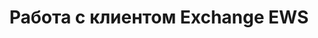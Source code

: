 ---
title: "Работа с клиентом Exchange EWS"
url: /ru/cpp/working-with-exchange-ews-client/
weight: 40
type: docs
---